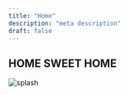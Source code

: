 ```yaml
---
title: "Home"
description: "meta description"
draft: false
---
```


## HOME SWEET HOME
![splash](/home/splash.jpg)